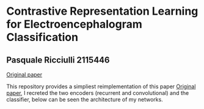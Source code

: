 # Contrastive Representation Learning for Electroencephalogram Classification
## Pasquale Ricciulli 2115446
[Original paper](https://proceedings.mlr.press/v136/mohsenvand20a.html)

This repository provides a simpliest reimplementation of this paper [Original paper](https://proceedings.mlr.press/v136/mohsenvand20a.html), I recreted the two encoders (recurrent and convolutional) and the classifier, below can be seen the architecture of my networks.
